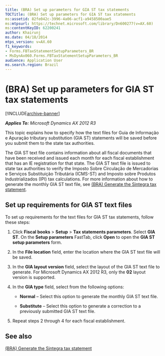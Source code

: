 ```yaml
---
title: (BRA) Set up parameters for GIA ST tax statements
TOCTitle: (BRA) Set up parameters for GIA ST tax statements
ms:assetid: 82fe042c-3996-4a06-acf1-a9458500aae5
ms:mtpsurl: https://technet.microsoft.com/library/Dn600277(v=AX.60)
ms:contentKeyID: 62200241
author: Khairunj
ms.date: 04/18/2014
mtps_version: v=AX.60
f1_keywords:
- Forms.FBTaxStatementSetupParameters_BR
- MsDynAx060.Forms.FBTaxStatementSetupParameters_BR
audience: Application User
ms.search.region: Brazil
---
```


# (BRA) Set up parameters for GIA ST tax statements 


[!INCLUDE[archive-banner](includes/archive-banner.md)]


_**Applies To:** Microsoft Dynamics AX 2012 R3_

This topic explains how to specify how the text files for Guia de Informação e Apuração tributary substitution (GIA ST) statements will be saved before you submit them to the state tax authorities.

The GIA ST text file contains information about all fiscal documents that have been received and issued each month for each fiscal establishment that has an IE registration for that state. The GIA ST text file is issued to state tax authorities to verify the Imposto Sobre Circulação de Mercadorias e Serviços Substituição Tributária (ICMS-ST) and Imposto sobre Produtos Industrializados (IPI) tax calculations. For more information about how to generate the monthly GIA ST text file, see [(BRA) Generate the Sintegra tax statement](bra-generate-the-sintegra-tax-statement.md).

## Set up requirements for GIA ST text files

To set up requirements for the text files for GIA ST tax statements, follow these steps:

1.  Click **Fiscal books** \> **Setup** \> **Tax statements parameters**. Select **GIA ST**. On the **Setup parameters** FastTab, click **Open** to open the **GIA ST setup parameters** form.

2.  In the **File location** field, enter the location where the GIA ST text file will be saved.

3.  In the **GIA layout version** field, select the layout of the GIA ST text file to generate. For Microsoft Dynamics AX 2012 R3, only the **02** layout version is supported.

4.  In the **GIA type** field, select from the following options:
    
      - **Normal** – Select this option to generate the monthly GIA ST text file.
    
      - **Substitute** – Select this option to generate a correction to a previously submitted GIA ST text file.

5.  Repeat steps 2 through 4 for each fiscal establishment.

## See also

[(BRA) Generate the Sintegra tax statement](bra-generate-the-sintegra-tax-statement.md)

  


